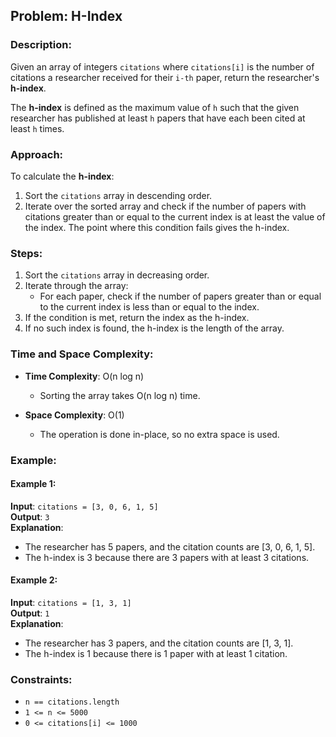 ## Problem: H-Index

### Description:
Given an array of integers `citations` where `citations[i]` is the number of citations a researcher received for their `i-th` paper, return the researcher's **h-index**.

The **h-index** is defined as the maximum value of `h` such that the given researcher has published at least `h` papers that have each been cited at least `h` times.

### Approach:
To calculate the **h-index**:
1. Sort the `citations` array in descending order.
2. Iterate over the sorted array and check if the number of papers with citations greater than or equal to the current index is at least the value of the index. The point where this condition fails gives the h-index.

### Steps:
1. Sort the `citations` array in decreasing order.
2. Iterate through the array:
   - For each paper, check if the number of papers greater than or equal to the current index is less than or equal to the index.
3. If the condition is met, return the index as the h-index.
4. If no such index is found, the h-index is the length of the array.

### Time and Space Complexity:
- **Time Complexity**: O(n log n)  
  - Sorting the array takes O(n log n) time.
  
- **Space Complexity**: O(1)  
  - The operation is done in-place, so no extra space is used.

### Example:

#### Example 1:
**Input**: `citations = [3, 0, 6, 1, 5]`  
**Output**: `3`  
**Explanation**:  
- The researcher has 5 papers, and the citation counts are [3, 0, 6, 1, 5].
- The h-index is 3 because there are 3 papers with at least 3 citations.

#### Example 2:
**Input**: `citations = [1, 3, 1]`  
**Output**: `1`  
**Explanation**:  
- The researcher has 3 papers, and the citation counts are [1, 3, 1].
- The h-index is 1 because there is 1 paper with at least 1 citation.

### Constraints:
- `n == citations.length`
- `1 <= n <= 5000`
- `0 <= citations[i] <= 1000`

